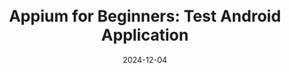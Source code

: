 ---
title: "Appium for Beginners: Test Android Application"
date: 2024-12-04
authors:
  - name: Arminas
    link: https://github.com/abe-source
    image: https://github.com/abe-source.png
tags:
  - Appium
  - Tutorial
  - Guide
  - MobileTesting
  - AutomationTesting
excludeSearch: false
description: This is the part two of the Appium blog series. In this blog post we will look into how to add and test your Android application.
---
